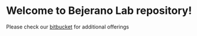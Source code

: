 # Welcome to Bejerano Lab repository!

Please check our [bitbucket](https://bitbucket.org/bejerano/workspace/projects/) for additional offerings
